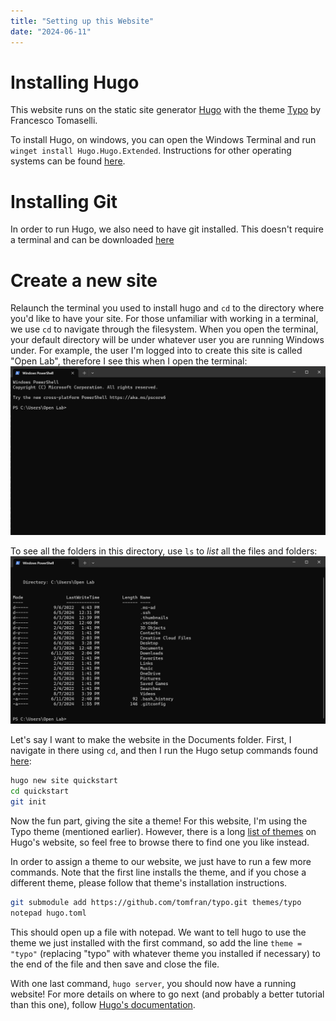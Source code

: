 ```yaml
---
title: "Setting up this Website"
date: "2024-06-11"
---
```


# Installing Hugo
This website runs on the static site generator [Hugo](https://gohugo.io/) with the theme [Typo](https://themes.gohugo.io/themes/typo/) by Francesco Tomaselli.

To install Hugo, on windows, you can open the Windows Terminal and run `winget install Hugo.Hugo.Extended`. Instructions for other operating systems can be found [here](https://gohugo.io/installation/).

# Installing Git
In order to run Hugo, we also need to have git installed. This doesn't require a terminal and can be downloaded [here](https://www.git-scm.com/downloads)

# Create a new site
Relaunch the terminal you used to install hugo and `cd` to the directory where you'd like to have your site. For those unfamiliar with working in a terminal, we use `cd` to navigate through the filesystem. When you open the terminal, your default directory will be under whatever user you are running Windows under. For example, the user I'm logged into to create this site is called "Open Lab", therefore I see this when I open the terminal:
![image](images/console.png)

To see all the folders in this directory, use `ls` to *list* all the files and folders:
![image](images/ls.png)

Let's say I want to make the website in the Documents folder. First, I navigate in there using `cd`, and then I run the Hugo setup commands found [here](https://gohugo.io/getting-started/quick-start/):
```bash
hugo new site quickstart
cd quickstart
git init
```

Now the fun part, giving the site a theme! For this website, I'm using the Typo theme (mentioned earlier). However, there is a long [list of themes](https://themes.gohugo.io/) on Hugo's website, so feel free to browse there to find one you like instead.

In order to assign a theme to our website, we just have to run a few more commands. Note that the first line installs the theme, and if you chose a different theme, please follow that theme's installation instructions.
```bash
git submodule add https://github.com/tomfran/typo.git themes/typo
notepad hugo.toml
```

This should open up a file with notepad. We want to tell hugo to use the theme we just installed with the first command, so add the line `theme = "typo"` (replacing "typo" with whatever theme you installed if necessary) to the end of the file and then save and close the file.

With one last command, `hugo server`, you should now have a running website! For more details on where to go next (and probably a better tutorial than this one), follow [Hugo's documentation](https://gohugo.io/documentation/).